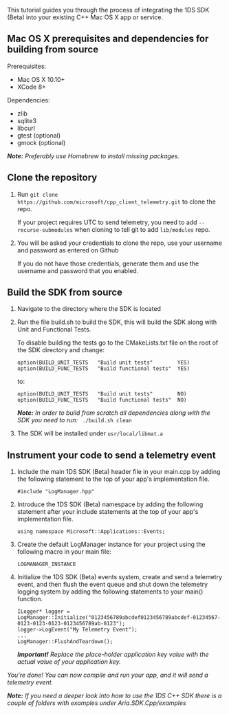 
This tutorial guides you through the process of integrating the 1DS SDK (Beta) into your existing C++ Mac OS X app or service.

## **Mac OS X prerequisites and dependencies for building from source**

Prerequisites:

* Mac OS X 10.10+
* XCode 8+

Dependencies:

* zlib
* sqlite3
* libcurl
* gtest (optional)
* gmock (optional)

_**Note:** Preferably use Homebrew to install missing packages._ 

## **Clone the repository**

1. Run `git clone https://github.com/microsoft/cpp_client_telemetry.git` to clone the repo.

	If your project requires UTC to send telemetry, you need to add `--recurse-submodules` when cloning to tell git to add `lib/modules` repo.

2. You will be asked your credentials to clone the repo, use your username and password as entered on Github
	
    If you do not have those credentials, generate them and use the username and password that you enabled.
    

## **Build the SDK from source**

1. Navigate to the directory where the SDK is located

2. Run the file build.sh to build the SDK, this will build the SDK along with Unit and Functional Tests.

	To disable building the tests go to the CMakeLists.txt file on the root of the SDK directory and change:
    
    ```
    option(BUILD_UNIT_TESTS   "Build unit tests"        YES)
    option(BUILD_FUNC_TESTS   "Build functional tests"  YES)
    ```
    
    to: 
    ```
    option(BUILD_UNIT_TESTS   "Build unit tests"        NO)
    option(BUILD_FUNC_TESTS   "Build functional tests"  NO)
    ```

	_**Note:** In order to build from scratch all dependencies along with the SDK you need to run:_ ` ./build.sh clean`
    
3. The SDK will be installed under `usr/local/libmat.a`

## **Instrument your code to send a telemetry event**

1. Include the main 1DS SDK (Beta) header file in your main.cpp by adding the following statement to the top of your app's implementation file.

	```
    #include "LogManager.hpp"
	```
    
2. Introduce the 1DS SDK (Beta) namespace by adding the following statement after your include statements at the top of your app's implementation file.

    ```
    using namespace Microsoft::Applications::Events; 
    ```

3. Create the default LogManager instance for your project using the following macro in your main file:

	```
    LOGMANAGER_INSTANCE
    ```

4. Initialize the 1DS SDK (Beta) events system, create and send a telemetry event, and then flush the event queue and shut down the telemetry
logging system by adding the following statements to your main() function.

    ```
    ILogger* logger = LogManager::Initialize("0123456789abcdef0123456789abcdef-01234567-0123-0123-0123-0123456789ab-0123");
    logger->LogEvent("My Telemetry Event");
    ...
    LogManager::FlushAndTeardown();
    ```

    _**Important!** Replace the place-holder application key value with the actual value of your application key._

*You're done! You can now compile and run your app, and it will send a telemetry event.*


 _**Note:** If you need a deeper look into how to use the 1DS C++ SDK there is a couple of folders with examples under Aria.SDK.Cpp/examples_

